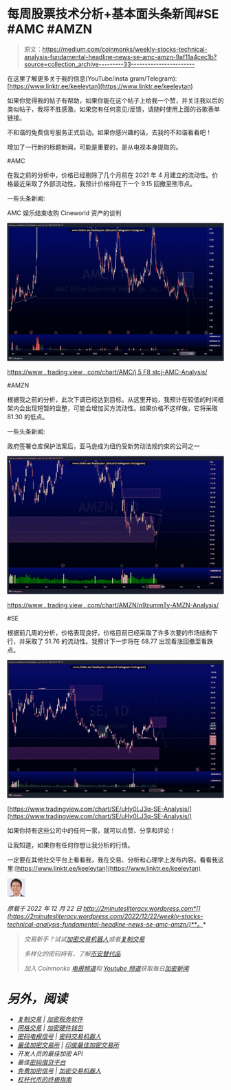 # 每周股票技术分析+基本面头条新闻#SE #AMC #AMZN

> 原文：<https://medium.com/coinmonks/weekly-stocks-technical-analysis-fundamental-headline-news-se-amc-amzn-9af11a4cec1b?source=collection_archive---------33----------------------->

在这里了解更多关于我的信息(YouTube/insta gram/Telegram):[https://www.linktr.ee/keeleytan](https://www.linktr.ee/keeleytan)

如果你觉得我的帖子有帮助，如果你能在这个帖子上给我一个赞，并关注我以后的类似帖子，我将不胜感激。如果您有任何意见/反馈，请随时使用上面的谷歌表单链接。

不和谐的免费信号服务正式启动。如果你感兴趣的话，去我的不和谐看看吧！

增加了一行新的标题新闻，可能是重要的，是从电视本身提取的。

#AMC

在我之前的分析中，价格已经剔除了几个月前在 2021 年 4 月建立的流动性。价格最近采取了外部流动性，我预计价格将在下一个 9.15 回撤至熊市点。

一些头条新闻:

AMC 娱乐结束收购 Cineworld 资产的谈判

![](img/c62806559e90d9594dc237bb70a5b1c9.png)

[https://www . trading view . com/chart/AMC/j 5 F8 stcj-AMC-Analysis/](https://www.tradingview.com/chart/AMC/j5f8stCJ-AMC-Analysis/)

#AMZN

根据我之前的分析，此次下调已经达到目标。从这里开始，我预计在较低的时间框架内会出现短暂的盘整，可能会增加买方流动性。如果价格不这样做，它将采取 81.30 的低点。

一些头条新闻:

政府签署仓库保护法案后，亚马逊成为纽约受新劳动法规约束的公司之一

![](img/3fa3f24f940220b9909bef4b635759f6.png)

[https://www . trading view . com/chart/AMZN/n9zummTy-AMZN-Analysis/](https://www.tradingview.com/chart/AMZN/n9zummTy-AMZN-Analysis/)

#SE

根据前几周的分析，价格表现良好。价格目前已经采取了许多次要的市场结构下行，并采取了 51.76 的流动性。我预计下一步将在 68.77 出现看涨回撤至看跌点。

![](img/d3815be5ded97ccaf99457ee322c7df7.png)

[https://www.tradingview.com/chart/SE/uHy0LJ3q-SE-Analysis/](https://www.tradingview.com/chart/SE/uHy0LJ3q-SE-Analysis/)

如果你持有这些公司中的任何一家，就可以点赞、分享和评论！

让我知道，如果你有任何你想让我分析的行情。

一定要在其他社交平台上看看我，我在交易、分析和心理学上发布内容。看看我这里:[https://www.linktr.ee/keeleytan](https://www.linktr.ee/keeleytan)

![](img/431979364461849fe7709c72407f2d2a.png)

*原载于 2022 年 12 月 22 日 http://2minutesliteracy.wordpress.com*[](https://2minutesliteracy.wordpress.com/2022/12/22/weekly-stocks-technical-analysis-fundamental-headline-news-se-amc-amzn/)**。**

> *交易新手？试试[加密交易机器人](/coinmonks/crypto-trading-bot-c2ffce8acb2a)或者[复制交易](/coinmonks/top-10-crypto-copy-trading-platforms-for-beginners-d0c37c7d698c)*
> 
> *多样化的密码持有，了解[币安替代品](https://coincodecap.com/binance-alternatives)*
> 
> *加入 Coinmonks [电报频道](https://t.me/coincodecap)和 [Youtube 频道](https://www.youtube.com/c/coinmonks/videos)获取每日[加密新闻](http://coincodecap.com/)*

# *另外，阅读*

*   *[复制交易](/coinmonks/top-10-crypto-copy-trading-platforms-for-beginners-d0c37c7d698c) | [加密税务软件](/coinmonks/crypto-tax-software-ed4b4810e338)*
*   *[网格交易](https://coincodecap.com/grid-trading) | [加密硬件钱包](/coinmonks/the-best-cryptocurrency-hardware-wallets-of-2020-e28b1c124069)*
*   *[密码电报信号](/coinmonks/top-3-telegram-channels-for-crypto-traders-in-2021-8385f4411ff4) | [密码交易机器人](/coinmonks/crypto-trading-bot-c2ffce8acb2a)*
*   *[最佳加密交易所](/coinmonks/crypto-exchange-dd2f9d6f3769) | [印度最佳加密交易所](/coinmonks/bitcoin-exchange-in-india-7f1fe79715c9)*
*   *开发人员的最佳加密 API*
*   *最佳[密码借贷平台](/coinmonks/top-5-crypto-lending-platforms-in-2020-that-you-need-to-know-a1b675cec3fa)*
*   *[免费加密信号](/coinmonks/free-crypto-signals-48b25e61a8da) | [加密交易机器人](/coinmonks/crypto-trading-bot-c2ffce8acb2a)*
*   *[杠杆代币的终极指南](/coinmonks/leveraged-token-3f5257808b22)*